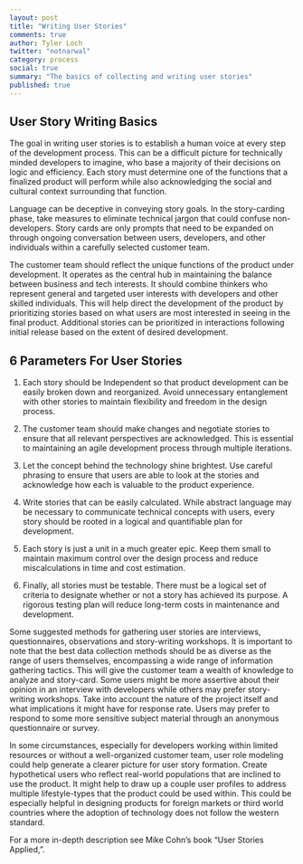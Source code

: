```yaml
---
layout: post
title: "Writing User Stories"
comments: true
author: Tyler Loch
twitter: "notnarwal"
category: process
social: true
summary: "The basics of collecting and writing user stories"
published: true
---
```


## User Story Writing Basics ##

The goal in writing user stories is to establish a human voice at every step of the development process. This can be a difficult picture for technically minded developers to imagine, who base a majority of their decisions on logic and efficiency. Each story must determine one of the functions that a finalized product will perform while also acknowledging the social and cultural context surrounding that function.
 
Language can be deceptive in conveying story goals. In the story-carding phase, take measures to eliminate technical jargon that could confuse non-developers. Story cards are only prompts that need to be expanded on through ongoing conversation between users, developers, and other individuals within a carefully selected customer team.
 
The customer team should reflect the unique functions of the product under development. It operates as the central hub in maintaining the balance between business and tech interests. It should combine thinkers who represent general and targeted user interests with developers and other skilled individuals. This will help direct the development of the product by prioritizing stories based on what users are most interested in seeing in the final product. Additional stories can be prioritized in interactions following initial release based on the extent of desired development.
 
## 6 Parameters For User Stories ##

1. Each story should be Independent so that product development can be easily broken down and reorganized. Avoid unnecessary entanglement with other stories to maintain flexibility and freedom in the design process.

2. The customer team should make changes and negotiate stories to ensure that all relevant perspectives are acknowledged. This is essential to maintaining an agile development process through multiple iterations.

3. Let the concept behind the technology shine brightest. Use careful phrasing to ensure that users are able to look at the stories and acknowledge how each is valuable to the product experience.

4. Write stories that can be easily calculated. While abstract language may be necessary to communicate technical concepts with users, every story should be rooted in a logical and quantifiable plan for development.

5. Each story is just a unit in a much greater epic. Keep them small to maintain maximum control over the design process and reduce miscalculations in time and cost estimation.

6. Finally, all stories must be testable. There must be a logical set of criteria to designate whether or not a story has achieved its purpose. A rigorous testing plan will reduce long-term costs in maintenance and development.
 
Some suggested methods for gathering user stories are interviews, questionnaires, observations and story-writing workshops. It is important to note that the best data collection methods should be as diverse as the range of users themselves, encompassing a wide range of information gathering tactics. This will give the customer team a wealth of knowledge to analyze and story-card. Some users might be more assertive about their opinion in an interview with developers while others may prefer story-writing workshops. Take into account the nature of the project itself and what implications it might have for response rate. Users may prefer to respond to some more sensitive subject material through an anonymous questionnaire or survey.
 
In some circumstances, especially for developers working within limited resources or without a well-organized customer team, user role modeling could help generate a clearer picture for user story formation. Create hypothetical users who reflect real-world populations that are inclined to use the product. It might help to draw up a couple user profiles to address multiple lifestyle-types that the product could be used within. This could be especially helpful in designing products for foreign markets or third world countries where the adoption of technology does not follow the western standard.
  
For a more in-depth description see Mike Cohn’s book “User Stories Applied,”.
                                                                                                  




 
 

